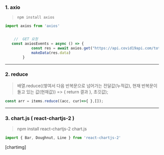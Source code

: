 ### 1. axio 

>`npm install axios`

``` js
import axios from 'axios'


    //  GET 요청 
   const axiosEvents = async () => {
            const res = await axios.get("https://api.covid19api.com/total/dayone/country/kr")
            makeData(res.data) 
        }
```
___

### 2. reduce

>배열.reduce((쌓여서 다음 반복문으로 넘어가는 전달값(누적값),  현재 반복문이 돌고 있는 값(현재값)) => { return 결과 }, 초깃값);

``` js 
const arr = items.reduce((acc, cur)=>{ },[]); 
```

___
 
### 3. chart.js ( react-chartjs-2 )
>npm install react-chartjs-2 chart.js
```js
import { Bar, Doughnut, Line } from 'react-chartjs-2'
```
[chartimg]<img src="">


